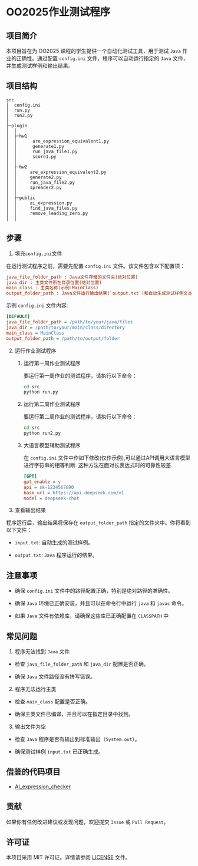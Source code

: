 # OO2025作业测试程序

## 项目简介

本项目旨在为 OO2025 课程的学生提供一个自动化测试工具，用于测试 `Java` 作业的正确性。通过配置 `config.ini` 文件，程序可以自动运行指定的 `Java` 文件，并生成测试样例和输出结果。

## 项目结构
```commandline
src
│  config.ini
│  run.py
│  run2.py
│
├─plugin
│  │
│  ├─hw1
│  │      are_expression_equivalent1.py
│  │      generate1.py
│  │      run_java_file1.py
│  │      score1.py
│  │
│  ├─hw2
│  │     are_expression_equivalent2.py
│  │     generate2.py
│  │     run_java_file2.py
│  │     spreader2.py
│  │
│  ├─public
│  │     ai_expression.py
│  │     find_java_files.py
│  │     remove_leading_zero.py
│  │  
```
## 步骤

1. 填充`config.ini`文件

在运行测试程序之前，需要先配置 `config.ini` 文件。该文件包含以下配置项：
```ini
java_file_folder_path : Java文件存储的文件夹(绝对位置)
java_dir : 主类文件所在目录位置(绝对位置)
main_class : 主类名称(示例:MainClass)
output_folder_path : Java文件运行输出结果(`output.txt`)和自动生成测试样例文本(`input.txt`)所在文件夹位置(绝对位置)
```
 
示例 `config.ini` 文件内容:

```ini
[DEFAULT]
java_file_folder_path = /path/to/your/java/files
java_dir = /path/to/your/main/class/directory
main_class = MainClass
output_folder_path = /path/to/output/folder
```
2. 运行作业测试程序
   1.  运行第一周作业测试程序

        要运行第一周作业的测试程序，请执行以下命令：
        
          ``` bash
        cd src
        python run.py
          ```

   2. 运行第二周作业测试程序

        要运行第二周作业的测试程序，请执行以下命令：

        ``` bash
        cd src
        python run2.py
        ```
      
   3. 大语言模型辅助测试程序
   
        在 `config.ini` 文件中作如下修改(仅作示例),可以通过API调用大语言模型进行字符串的相等判断. 这种方法在面对长表达式时的可靠性较差.
      ```ini
      [GPT]
      gpt_enable = y
      api = sk-1234567890
      base_url = https://api.deepseek.com/v1
      model = deepseek-chat
      ```
      
3. 查看输出结果

程序运行后，输出结果将保存在 `output_folder_path` 指定的文件夹中。你将看到以下文件：

- `input.txt`: 自动生成的测试样例。

- `output.txt`: `Java` 程序运行的结果。

## 注意事项

- 确保 `config.ini` 文件中的路径配置正确，特别是绝对路径的准确性。

- 确保 `Java` 环境已正确安装，并且可以在命令行中运行 `java` 和 `javac` 命令。

- 如果 `Java` 文件有依赖库，请确保这些库已正确配置在 `CLASSPATH` 中

## 常见问题

   1. 程序无法找到 `Java` 文件
   
   - 检查 `java_file_folder_path` 和 `java_dir` 配置是否正确。
   
   - 确保 `Java` 文件路径没有拼写错误。

   2. 程序无法运行主类
   
   - 检查 `main_class` 配置是否正确。

   - 确保主类文件已编译，并且可以在指定目录中找到。

   3. 输出文件为空
   
   - 检查 `Java` 程序是否有输出到标准输出（`System.out`）。
   
   - 确保测试样例 `input.txt` 已正确生成。

## 借鉴的代码项目
- [AI_expression_checker](https://github.com/messmerr/AI_expression_checker)
## 贡献

如果你有任何改进建议或发现问题，欢迎提交 `Issue` 或 `Pull Request`。

## 许可证

本项目采用 MIT 许可证。详情请参阅 [LICENSE](https://github.com/meteor041/OO_2025_judge/blob/main/LICENSE) 文件。
